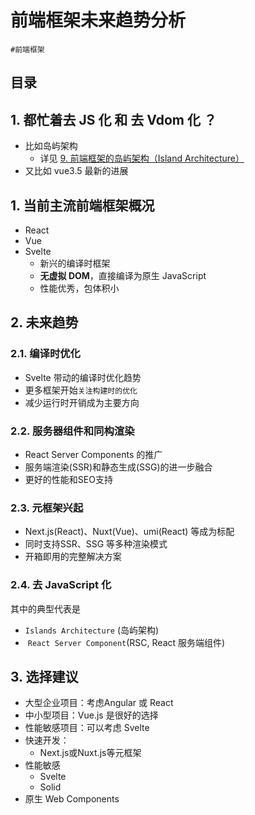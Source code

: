 
# 前端框架未来趋势分析

`#前端框架` 


## 目录
<!-- toc -->
 ## 1. 都忙着**去 JS 化** 和 **去 Vdom 化** ？ 

- 比如岛屿架构 
	- 详见 [9. 前端框架的岛屿架构（Island Architecture）](/post/6Pj0ofHx.html)
- 又比如 vue3.5 最新的进展

## 1. 当前主流前端框架概况

- React
- Vue
- Svelte
	- 新兴的编译时框架
	- **无虚拟 DOM**，直接编译为原生 JavaScript
	- 性能优秀，包体积小

## 2. 未来趋势

### 2.1. 编译时优化

- Svelte 带动的编译时优化趋势
- 更多框架开始`关注构建时的优化`
- 减少运行时开销成为主要方向 

### 2.2. 服务器组件和同构渲染

- React Server Components 的推广
- 服务端渲染(SSR)和静态生成(SSG)的进一步融合
- 更好的性能和SEO支持 

### 2.3. 元框架兴起

- Next.js(React)、Nuxt(Vue)、umi(React) 等成为标配
- 同时支持SSR、SSG 等多种渲染模式
- 开箱即用的完整解决方案

### 2.4. 去 JavaScript 化

其中的典型代表是

- `Islands Architecture` (岛屿架构)
-  `React Server Component`(RSC, React 服务端组件)

## 3. 选择建议

- 大型企业项目：考虑Angular 或 React
- 中小型项目：Vue.js 是很好的选择
- 性能敏感项目：可以考虑 Svelte
- 快速开发：
	- Next.js或Nuxt.js等元框架
- 性能敏感
	- Svelte
	- Solid
- 原生 Web Components

